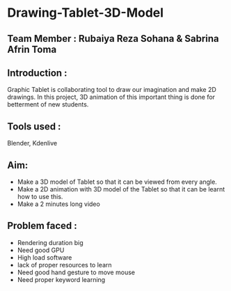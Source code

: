 # Drawing-Tablet-3D-Model
## Team Member : Rubaiya Reza Sohana & Sabrina Afrin Toma 
## Introduction :
Graphic Tablet is collaborating tool to draw our imagination and make 2D drawings. In this project, 3D animation of this important thing is done for betterment of new students.

## Tools used :
Blender, Kdenlive

## Aim:
* Make a 3D model of Tablet so that it can be viewed from every angle. 
* Make a 2D animation with 3D model of the Tablet so that it can be learnt how to use this. 
* Make a 2 minutes long video

## Problem faced : 
* Rendering duration big
* Need good GPU
* High load software
* lack of proper resources to learn 
* Need good hand gesture to move mouse 
* Need proper keyword learning 
